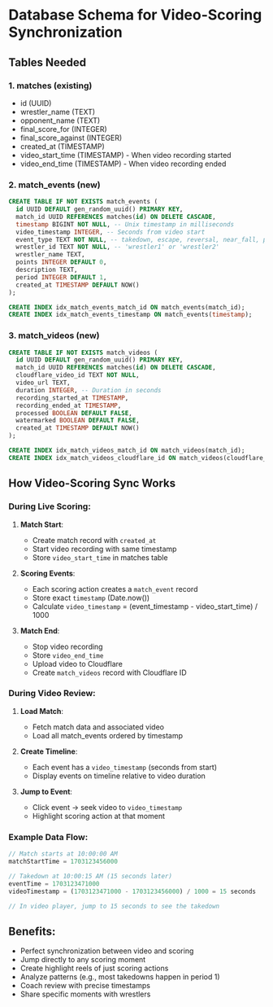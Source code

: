 # Database Schema for Video-Scoring Synchronization

## Tables Needed

### 1. matches (existing)
- id (UUID)
- wrestler_name (TEXT)
- opponent_name (TEXT)
- final_score_for (INTEGER)
- final_score_against (INTEGER)
- created_at (TIMESTAMP)
- video_start_time (TIMESTAMP) - When video recording started
- video_end_time (TIMESTAMP) - When video recording ended

### 2. match_events (new)
```sql
CREATE TABLE IF NOT EXISTS match_events (
  id UUID DEFAULT gen_random_uuid() PRIMARY KEY,
  match_id UUID REFERENCES matches(id) ON DELETE CASCADE,
  timestamp BIGINT NOT NULL, -- Unix timestamp in milliseconds
  video_timestamp INTEGER, -- Seconds from video start
  event_type TEXT NOT NULL, -- takedown, escape, reversal, near_fall, penalty, etc.
  wrestler_id TEXT NOT NULL, -- 'wrestler1' or 'wrestler2'
  wrestler_name TEXT,
  points INTEGER DEFAULT 0,
  description TEXT,
  period INTEGER DEFAULT 1,
  created_at TIMESTAMP DEFAULT NOW()
);

CREATE INDEX idx_match_events_match_id ON match_events(match_id);
CREATE INDEX idx_match_events_timestamp ON match_events(timestamp);
```

### 3. match_videos (new)
```sql
CREATE TABLE IF NOT EXISTS match_videos (
  id UUID DEFAULT gen_random_uuid() PRIMARY KEY,
  match_id UUID REFERENCES matches(id) ON DELETE CASCADE,
  cloudflare_video_id TEXT NOT NULL,
  video_url TEXT,
  duration INTEGER, -- Duration in seconds
  recording_started_at TIMESTAMP,
  recording_ended_at TIMESTAMP,
  processed BOOLEAN DEFAULT FALSE,
  watermarked BOOLEAN DEFAULT FALSE,
  created_at TIMESTAMP DEFAULT NOW()
);

CREATE INDEX idx_match_videos_match_id ON match_videos(match_id);
CREATE INDEX idx_match_videos_cloudflare_id ON match_videos(cloudflare_video_id);
```

## How Video-Scoring Sync Works

### During Live Scoring:
1. **Match Start**: 
   - Create match record with `created_at`
   - Start video recording with same timestamp
   - Store `video_start_time` in matches table

2. **Scoring Events**:
   - Each scoring action creates a `match_event` record
   - Store exact `timestamp` (Date.now())
   - Calculate `video_timestamp` = (event_timestamp - video_start_time) / 1000

3. **Match End**:
   - Stop video recording
   - Store `video_end_time`
   - Upload video to Cloudflare
   - Create `match_videos` record with Cloudflare ID

### During Video Review:
1. **Load Match**: 
   - Fetch match data and associated video
   - Load all match_events ordered by timestamp

2. **Create Timeline**:
   - Each event has a `video_timestamp` (seconds from start)
   - Display events on timeline relative to video duration

3. **Jump to Event**:
   - Click event → seek video to `video_timestamp`
   - Highlight scoring action at that moment

### Example Data Flow:
```javascript
// Match starts at 10:00:00 AM
matchStartTime = 1703123456000

// Takedown at 10:00:15 AM (15 seconds later)
eventTime = 1703123471000
videoTimestamp = (1703123471000 - 1703123456000) / 1000 = 15 seconds

// In video player, jump to 15 seconds to see the takedown
```

## Benefits:
- Perfect synchronization between video and scoring
- Jump directly to any scoring moment
- Create highlight reels of just scoring actions
- Analyze patterns (e.g., most takedowns happen in period 1)
- Coach review with precise timestamps
- Share specific moments with wrestlers